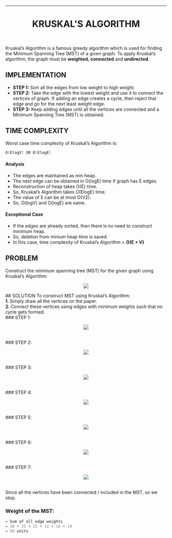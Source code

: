 <hr>
<h1 align ="center"> KRUSKAL'S ALGORITHM</h1><br>

Kruskal’s Algorithm is a famous greedy algorithm which is used for finding the Minimum Spanning Tree (MST) of a given graph. To apply Kruskal’s algorithm, the graph must be <b> weighted</b>, <b>connected</b> and <b>undirected</b>.

## IMPLEMENTATION

- <b>STEP 1:</b> Sort all the edges from low weight to high weight.
- <b>STEP 2:</b> Take the edge with the lowest weight and use it to connect the vertices of graph. If adding an edge creates a cycle, then reject that edge and go for the next least weight edge.
- <b>STEP 3:</b> Keep adding edges until all the vertices are connected and a Minimum Spanning Tree (MST) is obtained.

## TIME COMPLEXITY

Worst case time complexity of Kruskal’s Algorithm is:<br>

```C
O(ElogV) OR O(ElogE)
```

#### Analysis

- The edges are maintained as min heap.
- The next edge can be obtained in O(logE) time if graph has E edges.
- Reconstruction of heap takes O(E) time.
- So, Kruskal’s Algorithm takes O(ElogE) time.
- The value of E can be at most O(V2).
- So, O(logV) and O(logE) are same.

#### Exceptional Case

- If the edges are already sorted, then there is no need to construct minimum heap.
- So, deletion from minium heap time is saved.
- In this case, time complexity of Kruskal’s Algorithm = <b>O(E + V)</b>

## PROBLEM

Construct the minimum spanning tree (MST) for the given graph using Kruskal’s Algorithm:

<p align="center">
<img src="https://drive.google.com/uc?export=view&id=1EEmjgvVveH6-T6xBwVVl12-de7ENSj6D"> </p> 
## SOLUTION
To construct MST using Kruskal’s Algorithm: <br>
<b>1. </b>Simply draw all the vertices on the paper.<br>
<b>2. </b>Connect these vertices using edges with minimum weights such that no cycle gets formed.<br>
### STEP 1: <br>
<p align="center">
<img src="https://drive.google.com/uc?export=view&id=1Ro6HPDkQK5UhqAx9RcCADCK5iK1cu7YF"></p><br>
### STEP 2: <br>
<p align="center">
<img src="https://drive.google.com/uc?export=view&id=1Wj55cdE4vT_BfZTh9wQAw7FnvAERm8os"></p><br>
### STEP 3: <br>
<p align="center">
<img src="https://drive.google.com/uc?export=view&id=1NSxrokSOK3Xf1welY0r5yhiv8Qzv-StX"></p><br>
### STEP 4: <br>
<p align="center">
<img src="https://drive.google.com/uc?export=view&id=1OsnOTkxsutXf1g2Yfo2YDiY6y1RbRq-P"></p><br>
### STEP 5: <br>
<p align="center">
<img src="https://drive.google.com/uc?export=view&id=1ps1HOCX97PF9Nok1uM31ibIjONSyq5RX"></p><br>
### STEP 6: <br>
<p align="center">
<img src="https://drive.google.com/uc?export=view&id=1Gw8Vrs1pZSO2dfN98wNGYyC2QQ-Z-Zem"></p><br>
### STEP 7: <br>
<p align="center">
<img src="https://drive.google.com/uc?export=view&id=1lGlTWrZODHVHMQvIzLjCxX5z9fLvYB2l"></p><br>
Since all the vertices have been connected / included in the MST, so we stop.

### Weight of the MST:

```C
= Sum of all edge weights
= 10 + 25 + 22 + 12 + 16 + 14
= 99 units
```
